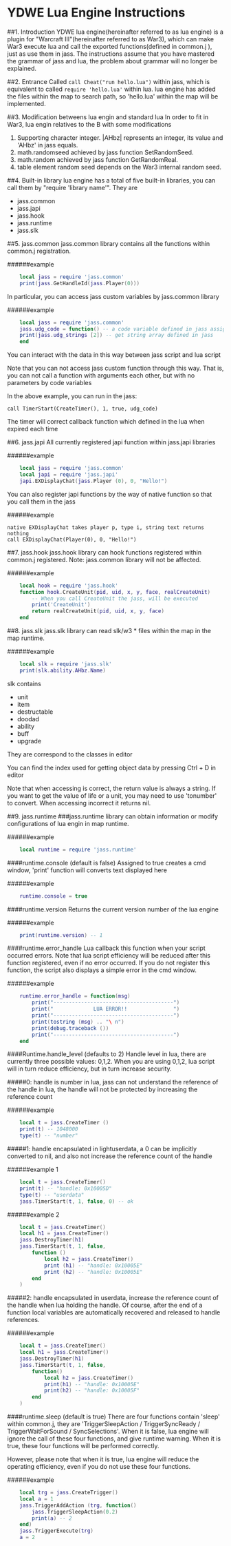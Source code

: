 # YDWE Lua Engine Instructions

##1. Introduction
YDWE lua engine(hereinafter referred to as lua engine) is a plugin for "Warcraft III"(hereinafter referred to as War3), which can make War3 execute lua and call the exported functions(defined in common.j ), just as use them in jass. The instructions assume that you have mastered the grammar of jass and lua, the problem about grammar will no longer be explained.

##2. Entrance
Called `call Cheat("run hello.lua")` within jass, which is equivalent to called `require 'hello.lua'` within lua. lua engine has added the files within the map to search path, so 'hello.lua' within the map will be implemented.

##3. Modification betweens lua engin and standard lua
In order to fit in War3, lua engin relatives to the B with some modifications
 
1. Supporting character integer. |AHbz| represents an integer, its value and 'AHbz' in jass equals.
2. math.randomseed achieved by jass function SetRandomSeed.
3. math.random achieved by jass function GetRandomReal.
4. table element random seed depends on the War3 internal random seed.

##4. Built-in library
lua engine has a total of five built-in libraries, you can call them by "require 'library name'". They are

* jass.common
* jass.japi
* jass.hook
* jass.runtime
* jass.slk

##5. jass.common
jass.common library contains all the functions within common.j registration.
 
######example

```lua
	local jass = require 'jass.common'
	print(jass.GetHandleId(jass.Player(0)))
```

In particular, you can access jass custom variables by jass.common library

######example

```lua
	local jass = require 'jass.common'
	jass.udg_code = function() -- a code variable defined in jass assignment as a lua function
	print(jass.udg_strings [2]) -- get string array defined in jass
	end
```

You can interact with the data in this way between jass script and lua script

Note that you can not access jass custom function through this way. That is, you can not call a function with arguments each other, but with no parameters by code variables

In the above example, you can run in the jass:

	call TimerStart(CreateTimer(), 1, true, udg_code)

The timer will correct callback function which defined in the lua when expired each time

##6. jass.japi
All currently registered japi function within jass.japi libraries 

######example

```lua
	local jass = require 'jass.common'
	local japi = require 'jass.japi'
	japi.EXDisplayChat(jass.Player (0), 0, "Hello!")
```

You can also register japi functions by the way of native function so that you call them in the jass

######example

	native EXDisplayChat takes player p, type i, string text returns nothing
	call EXDisplayChat(Player(0), 0, "Hello!")

##7. jass.hook
jass.hook library can hook functions registered within common.j registered. Note: jass.common library will not be affected.

######example

```lua
	local hook = require 'jass.hook'
	function hook.CreateUnit(pid, uid, x, y, face, realCreateUnit)
		-- When you call CreateUnit the jass, will be executed
		print('CreateUnit')
		return realCreateUnit(pid, uid, x, y, face)
	end
```

##8. jass.slk
jass.slk library can read slk/w3 * files within the map in the map runtime.

######example

```lua
	local slk = require 'jass.slk'
	print(slk.ability.AHbz.Name)
```

slk contains

* unit
* item
* destructable
* doodad
* ability
* buff
* upgrade

They are correspond to the classes in editor

You can find the index used for getting object data by pressing Ctrl + D in editor

Note that when accessing is correct, the return value is always a string. If you want to get the value of life or a unit, you may need to use 'tonumber' to convert. When accessing incorrect it returns nil.

##9. jass.runtime
###jass.runtime library can obtain information or modify configurations of lua engin in map runtime.

######example

```lua
	local runtime = require 'jass.runtime'
```
####runtime.console (default is false)
Assigned to true creates a cmd window, 'print' function will converts text displayed here

######example
```lua
	runtime.console = true
```

####runtime.version
Returns the current version number of the lua engine

######example

```lua
	print(runtime.version) -- 1
```

####runtime.error_handle
Lua callback this function when your script occurred errors. Note that lua script efficiency will be reduced after this function registered, even if no error occurred. If you do not register this function, the script also displays a simple error in the cmd window.

######example

```lua
	runtime.error_handle = function(msg)
		print("---------------------------------------")
		print("             LUA ERROR!!               ")
		print("---------------------------------------")
		print(tostring (msg) .. "\ n")
		print(debug.traceback ())
		print("---------------------------------------")
	end
```

####Runtime.handle_level (defaults to 2)
Handle level in lua, there are currently three possible values: 0,1,2. When you are using 0,1,2, lua script will in turn reduce efficiency, but in turn increase security.

#####0: handle is number in lua, jass can not understand the reference of the handle in lua, the handle will not be protected by increasing the reference count

######example

```lua
	local t = jass.CreateTimer ()
	print(t) -- 1048000
	type(t) -- "number"
```

#####1: handle encapsulated in lightuserdata, a 0 can be implicitly converted to nil, and also not increase the reference count of the handle

######example 1

```lua
	local t = jass.CreateTimer()
	print(t) -- "handle: 0x10005D"
	type(t) -- "userdata"
	jass.TimerStart(t, 1, false, 0) -- ok
```

######example 2

```lua
	local t = jass.CreateTimer()
	local h1 = jass.CreateTimer()
	jass.DestroyTimer(h1)
	jass.TimerStart(t, 1, false,
		function ()
			local h2 = jass.CreateTimer()
			print (h1) -- "handle: 0x10005E"
			print (h2) -- "handle: 0x10005E"
		end
	)
```

#####2: handle encapsulated in userdata, increase the reference count of the handle when lua holding the handle. Of course, after the end of a function local variables are automatically recovered and released to handle references.

######example

```lua
	local t = jass.CreateTimer()
	local h1 = jass.CreateTimer()
	jass.DestroyTimer(h1)
	jass.TimerStart(t, 1, false,
		function()
			local h2 = jass.CreateTimer()
			print(h1) -- "handle: 0x10005E"
			print(h2) -- "handle: 0x10005F"
		end
	)
```

####runtime.sleep (default is true)
There are four functions contain 'sleep' within common.j, they are 'TriggerSleepAction / TriggerSyncReady / TriggerWaitForSound / SyncSelections'. When it is false, lua engine will ignore the call of these four functions, and give runtime warning. When it is true, these four functions will be performed correctly.

However, please note that when it is true, lua engine will reduce the operating efficiency, even if you do not use these four functions.

######example

```lua
	local trg = jass.CreateTrigger()
	local a = 1
	jass.TriggerAddAction (trg, function()
		jass.TriggerSleepAction(0.2)
		print(a) -- 2
	end)
	jass.TriggerExecute(trg)
	a = 2
```
